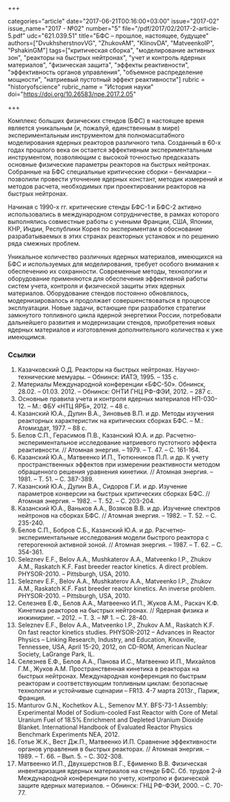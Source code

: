+++

categories="article"
date="2017-06-21T00:16:00+03:00"
issue="2017-02"
issue_name="2017 - №02"
number="5"
file="/pdf/2017/02/2017-2-article-5.pdf"
udc="621.039.51"
title="БФС – прошлое, настоящее, будущее"
authors=["DvukhsherstnovVG", "ZhukovAM", "KlinovDA", "MatveenkoIP", "PshakinGM"]
tags=["критическая сборка", "моделирование активных зон", "реакторы на быстрых нейтронах", "учет и контроль ядерных материалов", "физическая защита", "эффекты реактивности", "эффективность органов управления", "объемное распределение мощности", "натриевый пустотный эффект реактивности"]
rubric = "historyofscience"
rubric_name = "История науки"
doi="https://doi.org/10.26583/npe.2017.2.05"

+++

Комплекс больших физических стендов (БФС) в настоящее время является уникальным (и, пожалуй, единственным в мире) экспериментальным инструментом для полномасштабного моделирования ядерных реакторов различного типа. Созданный в 60-х годах прошлого века он остается эффективным экспериментальным инструментом, позволяющим с высокой точностью предсказать основные физические параметры реакторов на быстрых нейтронах. Собранные на БФС специальные критические сборки – бенчмарки – позволили провести уточнение ядерных констант, методик измерений и методов расчета, необходимых при проектировании реакторов на быстрых нейтронах.

Начиная с 1990-х гг. критические стенды БФС-1 и БФС-2 активно использовались в международном сотрудничестве, в рамках которого выполнялись совместные работы с учеными Франции, США, Японии, КНР, Индии, Республики Корея по экспериментам в обоснование разрабатываемых в этих странах реакторных установок и по решению ряда смежных проблем.

Уникальное количество различных ядерных материалов, имеющихся на БФС и используемых для моделирования, требует особого внимания к обеспечению их сохранности. Современные методы, технологии и оборудование применяются для обеспечения эффективной работы систем учета, контроля и физической защиты этих ядерных материалов. Оборудование стендов постоянно обновлялось, модернизировалось и продолжает совершенствоваться в процессе эксплуатации. Новые задачи, встающие при разработке стратегии замкнутого топливного цикла ядерной энергетики России, потребовали дальнейшего развития и модернизации стендов, приобретения новых ядерных материалов и изготовления дополнительного количества к уже имеющимся.

### Ссылки

1. Казачковский О.Д. Реакторы на быстрых нейтронах. Научно-технические мемуары. – Обнинск: ИАТЭ, 1995. – 135 с.
2. Материалы Международной конференции «БФС-50». Обнинск, 28.02. – 01.03. 2012. – Обнинск: ОНТИ ГНЦ РФ-ФЭИ, 2012. – 287 с.
3. Основные правила учета и контроля ядерных материалов НП-030-12. – М.: ФБУ «НТЦ ЯРБ», 2012. – 48 с.
4. Казанский Ю.А., Дулин В.А., Зиновьев В.П. и др. Методы изучения реакторных характеристик на критических сборках БФС. – М.: Атомиздат, 1977. – 88 с.
5. Белов С.П., Герасимов П.В., Казанский Ю.А. и др. Расчетно-экспериментальное исследование натриевого пустотного эффекта реактивности. // Атомная энергия. – 1979. – Т. 47. – С. 161-164.
6. Казанский Ю.А., Матвеенко И.П., Тютюнников П.Л. и др. К учету пространственных эффектов при измерении реактивности методом обращенного решения уравнения кинетики. // Атомная энергия. – 1981. – Т. 51. – С. 387-389.
7. Казанский Ю.А., Дулин В.А., Сидоров Г.И. и др. Изучение параметров конверсии на быстрых критических сборках БФС. // Атомная энергия. – 1982. – Т. 52. – С. 203-204.
8. Казанский Ю.А., Ваньков А.А., Возяков В.В. и др. Изучение спектров нейтронов на сборках БФС. // Атомная энергия. – 1982. – Т. 52. – С. 235-240.
9. Белов С.П., Бобров С.Б., Казанский Ю.А. и др. Расчетно-экспериментальные исследования модели быстрого реактора с гетерогенной активной зоной. // Атомная энергия. – 1987. – Т. 62. – С. 354-361.
10. Seleznev E.F., Belov A.A., Mushkaterov A.A., Matveenko I.P., Zhukov A.M., Raskatch K.F. Fast breeder reactor kinetics. A direct problem. PHYSOR-2010. – Pittsburgh, USA, 2010.
11. Seleznev E.F., Belov A.A., Mushkaterov A.A., Matveenko I.P., Zhukov A.M., Raskatch K.F. Fast breeder reactor kinetics. An inverse problem. PHYSOR-2010. – Pittsburgh, USA, 2010.
12. Селезнев Е.Ф., Белов А.А., Матвеенко И.П., Жуков А.М., Раскач К.Ф. Кинетика реакторов на быстрых нейтронах. // Ядерная физика и инжиниринг. – 2012. – Т. 3. – № 1. – С. 28-40.
13. Seleznev E.F., Belov A.A., Matveenko I.P., Zhukov A.M., Raskatch K.F. On fast reactor kinetics studies. PHYSOR-2012 – Advances in Reactor Physics – Linking Research, Industry, and Education, Knoxville, Tennessee, USA, April 15-20, 2012, on CD-ROM, American Nuclear Society, LaGrange Park, IL.
14. Селезнев Е.Ф., Белов А.А., Панова И.С., Матвеенко И.П., Михайлов Г.М., Жуков А.М. Пространственная кинетика в реакторах на быстрых нейтронах. Международная конференция по быстрым реакторам и соответствующим топливным циклам: безопасные технологии и устойчивые сценарии – FR13. 4-7 марта 2013г., Париж, Франция.
15. Manturov G.N., Kochetkov A.L., Semenov M.Y. BFS-73-1 Assembly: Experimental Model of Sodium-cooled Fast Reactor with Core of Metal Uranium Fuel of 18.5% Enrichment and Depleted Uranium Dioxide Blanket. International Handbook of Evaluated Reactor Physics Benchmark Experiments NEA, 2012.
16. Готье Ж.К., Вест Дж.П., Матвеенко И.П. Сравнение эффективности органов управления в быстрых реакторах. // Атомная энергия. – 1989. – Т. 66. – Вып. 5. – С. 302-308.
17. Матвеенко И.П., Двухшерстнов В.Г., Ефименко В.В. Физическая инвентаризация ядерных материалов на стенде БФС. Сб. трудов 2-й Международной конференции по учету, контролю и физической защите ядерных материалов. – Обнинск: ГНЦ РФ-ФЭИ, 2000. – С. 70-77.
